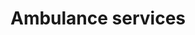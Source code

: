 ---
title: Ambulance services
longTitle: 'Ambulance services'
tags:
- gccommon
use:
- "[[Emergency services]]"
---